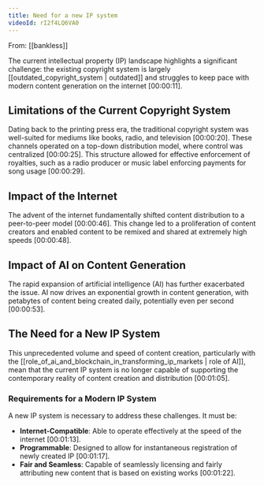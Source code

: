 ```yaml
---
title: Need for a new IP system
videoId: rI2f4LQ6VA0
---
```


From: [[bankless]] <br/> 

The current intellectual property (IP) landscape highlights a significant challenge: the existing copyright system is largely [[outdated_copyright_system | outdated]] and struggles to keep pace with modern content generation on the internet <a class="yt-timestamp" data-t="00:00:11">[00:00:11]</a>.

## Limitations of the Current Copyright System

Dating back to the printing press era, the traditional copyright system was well-suited for mediums like books, radio, and television <a class="yt-timestamp" data-t="00:00:20">[00:00:20]</a>. These channels operated on a top-down distribution model, where control was centralized <a class="yt-timestamp" data-t="00:00:25">[00:00:25]</a>. This structure allowed for effective enforcement of royalties, such as a radio producer or music label enforcing payments for song usage <a class="yt-timestamp" data-t="00:00:29">[00:00:29]</a>.

## Impact of the Internet

The advent of the internet fundamentally shifted content distribution to a peer-to-peer model <a class="yt-timestamp" data-t="00:00:46">[00:00:46]</a>. This change led to a proliferation of content creators and enabled content to be remixed and shared at extremely high speeds <a class="yt-timestamp" data-t="00:00:48">[00:00:48]</a>.

## Impact of AI on Content Generation

The rapid expansion of artificial intelligence (AI) has further exacerbated the issue. AI now drives an exponential growth in content generation, with petabytes of content being created daily, potentially even per second <a class="yt-timestamp" data-t="00:00:53">[00:00:53]</a>.

## The Need for a New IP System

This unprecedented volume and speed of content creation, particularly with the [[role_of_ai_and_blockchain_in_transforming_ip_markets | role of AI]], mean that the current IP system is no longer capable of supporting the contemporary reality of content creation and distribution <a class="yt-timestamp" data-t="00:01:05">[00:01:05]</a>.

### Requirements for a Modern IP System

A new IP system is necessary to address these challenges. It must be:
*   **Internet-Compatible**: Able to operate effectively at the speed of the internet <a class="yt-timestamp" data-t="00:01:13">[00:01:13]</a>.
*   **Programmable**: Designed to allow for instantaneous registration of newly created IP <a class="yt-timestamp" data-t="00:01:17">[00:01:17]</a>.
*   **Fair and Seamless**: Capable of seamlessly licensing and fairly attributing new content that is based on existing works <a class="yt-timestamp" data-t="00:01:22">[00:01:22]</a>.